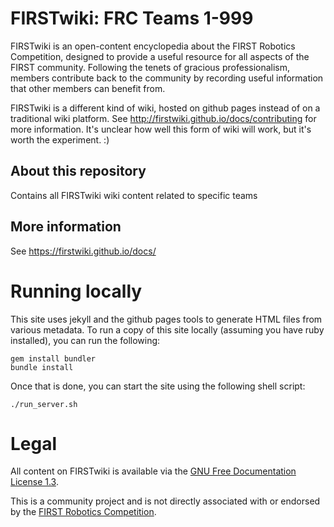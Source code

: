 FIRSTwiki: FRC Teams 1-999
==========================

FIRSTwiki is an open-content encyclopedia about the FIRST Robotics Competition,
designed to provide a useful resource for all aspects of the FIRST community.
Following the tenets of gracious professionalism, members contribute back to the
community by recording useful information that other members can benefit from. 

FIRSTwiki is a different kind of wiki, hosted on github pages instead of on a
traditional wiki platform. See http://firstwiki.github.io/docs/contributing
for more information. It's unclear how well this form of wiki will work, but
it's worth the experiment. :) 

About this repository
---------------------

Contains all FIRSTwiki wiki content related to specific teams

More information
----------------

See https://firstwiki.github.io/docs/

Running locally
===============

This site uses jekyll and the github pages tools to generate HTML files from
various metadata. To run a copy of this site locally (assuming you have ruby
installed), you can run the following:

    gem install bundler
    bundle install

Once that is done, you can start the site using the following shell script:

    ./run_server.sh

Legal
=====

All content on FIRSTwiki is available via the [GNU Free Documentation License 1.3](http://www.gnu.org/licenses/fdl-1.3.en.html).

This is a community project and is not directly associated with or endorsed by
the [FIRST Robotics Competition](http://www.firstinspires.org/).

